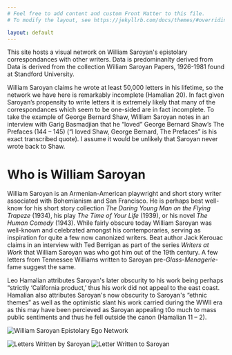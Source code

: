 ```yaml
---
# Feel free to add content and custom Front Matter to this file.
# To modify the layout, see https://jekyllrb.com/docs/themes/#overriding-theme-defaults

layout: default
---
```

<title>William Saroyan Epistolary Ego Network</title>

<p>This site hosts a visual network on William Saroyan's epistolary correspondances with other writers. Data is predominanlty derived from Data is derived from the collection William Saroyan Papers, 1926-1981 found at Standford University.</p>

<p>William Saroyan claims he wrote at least 50,000 letters in his lifetime, so the network we have here is remarkably incomplete (Hamalian 20). In fact given Saroyan’s propensity to write letters it is extremely likely that many of the correspondances which seem to be one-sided are in fact incomplete. To take the example of George Bernard Shaw, William Saroyan notes in an interview with Garig Basmadjian that he “loved” George Bernard Shaw’s The Prefaces (144 – 145) (“I loved Shaw, George Bernard, The Prefaces” is his exact transcribed quote). I assume it would be unlikely that Saroyan never wrote back to Shaw.</p>


<h1>Who is William Saroyan</h1>
<p>William Saroyan is an Armenian-American playwright and short story writer associated with Bohemianism and San Francisco. He is perhaps best well-know for his short story collection <em>The Daring Young Man on the Flying Trapeze</em> (1934), his play <em>The Time of Your Life</em> (1939), or his novel <em>The Human Comedy</em> (1943). While fairly obscure today William Saroyan was well-known and celebrated amongst his contemporaries, serving as inspiration for quite a few now canonized writers. Beat author Jack Kerouac claims in an interview with Ted Berrigan as part of the series <em>Writers at Work</em> that William Saroyan was who got him out of the 19th century. A few letters from Tennessee Williams written to Saroyan pre-<em>Glass-Menagerie</em>-fame suggest the same.</p>

<p>Leo Hamalian attributes Saroyan's later obscurity to his work being perhaps “strictly ‘California product,’ thus his work did not appeal to the east coast. Hamalian also attributes Saroyan's now obscurity to Saroyan's “ethnic themes” as well as the optimistic slant his work carried during the WWII era as this may have been percieved as Saroyan appealing t0o much to mass public sentiments and thus he fell outside the canon (Hamalian 11 – 2).</P>




![William Saroyan Epistolary Ego Network]("..\Users\acjor\OneDrive\Documents\GitHub\williamsaroyannetwork\saroyan-epistolary-ego-network.jpeg")

![Letters Written by Saroyan]("..\Users\acjor\OneDrive\Documents\GitHub\williamsaroyannetwork\saroyan_letters_written.png")
![Letter Written to Saroyan]("..\Users\acjor\OneDrive\Documents\GitHub\williamsaroyannetwork\saroyan_letters_recieved.png")